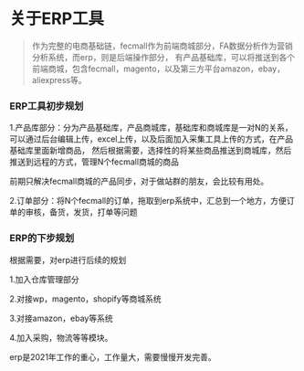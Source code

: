关于ERP工具
========

> 作为完整的电商基础链，fecmall作为前端商城部分，FA数据分析作为营销分析系统，而erp，则是后端操作部分，
有产品基础库，可以将推送到各个前端商城，包含fecmall，magento，以及第三方平台amazon，ebay，aliexpress等。


### ERP工具初步规划

1.产品库部分：分为产品基础库，产品商城库，基础库和商城库是一对N的关系，
可以通过后台编辑上传，excel上传，以及后面加入采集工具上传的方式，在产品基础库里面新增商品，
然后根据需要，选择性的将某些商品推送到商城库，然后推送到远程的方式，管理N个fecmall商城的商品

前期只解决fecmall商城的产品同步，对于做站群的朋友，会比较有用处。


2.订单部分：将N个fecmall的订单，拖取到erp系统中，汇总到一个地方，方便订单的审核，备货，发货，打单等问题

### ERP的下步规划

根据需要，对erp进行后续的规划


1.加入仓库管理部分

2.对接wp，magento，shopify等商城系统

3.对接amazon，ebay等系统

4.加入采购，物流等等模块。


erp是2021年工作的重心，工作量大，需要慢慢开发完善。































